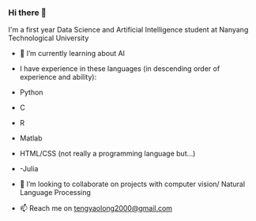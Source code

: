 ### Hi there 👋

I'm a first year Data Science and Artificial Intelligence student at Nanyang Technological University

- 🌱 I’m currently learning about AI

- I have experience in these languages (in descending order of experience and ability):

- Python
- C
- R
- Matlab
- HTML/CSS (not really a programming language but...)
- -Julia

- 👯 I’m looking to collaborate on projects with computer vision/ Natural Language Processing
- 📫 Reach me on tengyaolong2000@gmail.com


